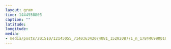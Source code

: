 ```yaml
---
layout: gram
time: 1444950803
caption: ""
latitude: 
longitude: 
media:
- media/posts/201510/12145055_714036342074081_1528208771_n_17844699001000351.jpg
---
```

